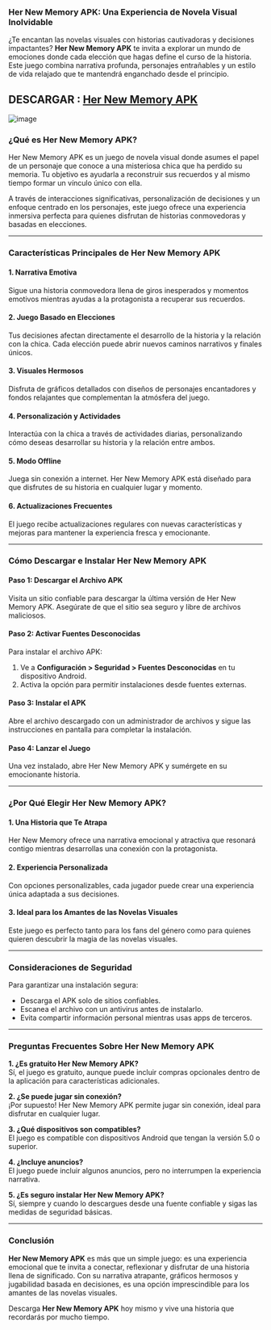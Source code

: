 ### **Her New Memory APK: Una Experiencia de Novela Visual Inolvidable**  

¿Te encantan las novelas visuales con historias cautivadoras y decisiones impactantes? **Her New Memory APK** te invita a explorar un mundo de emociones donde cada elección que hagas define el curso de la historia. Este juego combina narrativa profunda, personajes entrañables y un estilo de vida relajado que te mantendrá enganchado desde el principio.  

## DESCARGAR : [Her New Memory APK](https://tinyurl.com/57tccfj8)

![image](https://github.com/user-attachments/assets/1a44a4d7-de34-4114-ad1d-df9d80081a5c)

### **¿Qué es Her New Memory APK?**  

Her New Memory APK es un juego de novela visual donde asumes el papel de un personaje que conoce a una misteriosa chica que ha perdido su memoria. Tu objetivo es ayudarla a reconstruir sus recuerdos y al mismo tiempo formar un vínculo único con ella.  

A través de interacciones significativas, personalización de decisiones y un enfoque centrado en los personajes, este juego ofrece una experiencia inmersiva perfecta para quienes disfrutan de historias conmovedoras y basadas en elecciones.  

---

### **Características Principales de Her New Memory APK**  

#### 1. **Narrativa Emotiva**  
Sigue una historia conmovedora llena de giros inesperados y momentos emotivos mientras ayudas a la protagonista a recuperar sus recuerdos.  

#### 2. **Juego Basado en Elecciones**  
Tus decisiones afectan directamente el desarrollo de la historia y la relación con la chica. Cada elección puede abrir nuevos caminos narrativos y finales únicos.  

#### 3. **Visuales Hermosos**  
Disfruta de gráficos detallados con diseños de personajes encantadores y fondos relajantes que complementan la atmósfera del juego.  

#### 4. **Personalización y Actividades**  
Interactúa con la chica a través de actividades diarias, personalizando cómo deseas desarrollar su historia y la relación entre ambos.  

#### 5. **Modo Offline**  
Juega sin conexión a internet. Her New Memory APK está diseñado para que disfrutes de su historia en cualquier lugar y momento.  

#### 6. **Actualizaciones Frecuentes**  
El juego recibe actualizaciones regulares con nuevas características y mejoras para mantener la experiencia fresca y emocionante.  

---

### **Cómo Descargar e Instalar Her New Memory APK**  

#### **Paso 1: Descargar el Archivo APK**  
Visita un sitio confiable para descargar la última versión de Her New Memory APK. Asegúrate de que el sitio sea seguro y libre de archivos maliciosos.  

#### **Paso 2: Activar Fuentes Desconocidas**  
Para instalar el archivo APK:  
1. Ve a **Configuración > Seguridad > Fuentes Desconocidas** en tu dispositivo Android.  
2. Activa la opción para permitir instalaciones desde fuentes externas.  

#### **Paso 3: Instalar el APK**  
Abre el archivo descargado con un administrador de archivos y sigue las instrucciones en pantalla para completar la instalación.  

#### **Paso 4: Lanzar el Juego**  
Una vez instalado, abre Her New Memory APK y sumérgete en su emocionante historia.  

---

### **¿Por Qué Elegir Her New Memory APK?**  

#### **1. Una Historia que Te Atrapa**  
Her New Memory ofrece una narrativa emocional y atractiva que resonará contigo mientras desarrollas una conexión con la protagonista.  

#### **2. Experiencia Personalizada**  
Con opciones personalizables, cada jugador puede crear una experiencia única adaptada a sus decisiones.  

#### **3. Ideal para los Amantes de las Novelas Visuales**  
Este juego es perfecto tanto para los fans del género como para quienes quieren descubrir la magia de las novelas visuales.  

---

### **Consideraciones de Seguridad**  

Para garantizar una instalación segura:  
- Descarga el APK solo de sitios confiables.  
- Escanea el archivo con un antivirus antes de instalarlo.  
- Evita compartir información personal mientras usas apps de terceros.  

---

### **Preguntas Frecuentes Sobre Her New Memory APK**  

**1. ¿Es gratuito Her New Memory APK?**  
Sí, el juego es gratuito, aunque puede incluir compras opcionales dentro de la aplicación para características adicionales.  

**2. ¿Se puede jugar sin conexión?**  
¡Por supuesto! Her New Memory APK permite jugar sin conexión, ideal para disfrutar en cualquier lugar.  

**3. ¿Qué dispositivos son compatibles?**  
El juego es compatible con dispositivos Android que tengan la versión 5.0 o superior.  

**4. ¿Incluye anuncios?**  
El juego puede incluir algunos anuncios, pero no interrumpen la experiencia narrativa.  

**5. ¿Es seguro instalar Her New Memory APK?**  
Sí, siempre y cuando lo descargues desde una fuente confiable y sigas las medidas de seguridad básicas.  

---

### **Conclusión**  

**Her New Memory APK** es más que un simple juego: es una experiencia emocional que te invita a conectar, reflexionar y disfrutar de una historia llena de significado. Con su narrativa atrapante, gráficos hermosos y jugabilidad basada en decisiones, es una opción imprescindible para los amantes de las novelas visuales.  

Descarga **Her New Memory APK** hoy mismo y vive una historia que recordarás por mucho tiempo.  
